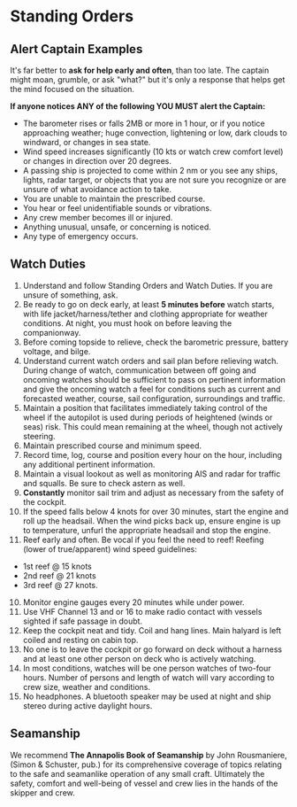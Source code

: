 # Standing Orders

## Alert Captain Examples

It's far better to **ask for help early and often**, than too late. The captain might moan, grumble, or ask "what?" but it's only a response that helps get the mind focused on the situation.

**If anyone notices ANY of the following YOU MUST alert the Captain:**

* The barometer rises or falls 2MB or more in 1 hour, or if you notice approaching weather; huge convection, lightening or low, dark clouds to windward, or changes in sea state.
* Wind speed increases significantly (10 kts or watch crew comfort level) or changes in direction over 20 degrees.
* A passing ship is projected to come within 2 nm or you see any ships, lights, radar target, or objects that you are not sure you recognize or are unsure of what avoidance action to take.
* You are unable to maintain the prescribed course.
* You hear or feel unidentifiable sounds or vibrations.
* Any crew member becomes ill or injured.
* Anything unusual, unsafe, or concerning is noticed.
* Any type of emergency occurs.

## Watch Duties

1. Understand and follow Standing Orders and Watch Duties. If you are unsure of something, ask.
2. Be ready to go on deck early, at least **5 minutes before** watch starts, with life jacket/harness/tether and clothing appropriate for weather conditions. At night, you must hook on before leaving the companionway.
3. Before coming topside to relieve, check the barometric pressure, battery voltage, and bilge.
4. Understand current watch orders and sail plan before relieving watch. During change of watch, communication between off going and oncoming watches should be sufficient to pass on pertinent information and give the oncoming watch a feel for conditions such as current and forecasted weather, course, sail configuration, surroundings and traffic.
5. Maintain a position that facilitates immediately taking control of the wheel if the autopilot is used during periods of heightened (winds or seas) risk. This could mean remaining at the wheel, though not actively steering.
6. Maintain prescribed course and minimum speed.
7. Record time, log, course and position every hour on the hour, including any additional pertinent information.
8. Maintain a visual lookout as well as monitoring AIS and radar for traffic and squalls. Be sure to check astern as well.
9. **Constantly** monitor sail trim and adjust as necessary from the safety of the cockpit.
9. If the speed falls below 4 knots for over 30 minutes, start the engine and roll up the headsail. When the wind picks back up, ensure engine is up to temperature, unfurl the appropriate headsail and stop the engine.
9. Reef early and often. Be vocal if you feel the need to reef! Reefing (lower of true/apparent) wind speed guidelines:
  * 1st reef @ 15 knots
  * 2nd reef @ 21 knots
  * 3rd reef @ 27 knots.
10. Monitor engine gauges every 20 minutes while under power.
11. Use VHF Channel 13 and or 16 to make radio contact with vessels sighted if safe passage in doubt.
12. Keep the cockpit neat and tidy. Coil and hang lines. Main halyard  is left coiled and resting on cabin top.
13. No one is to leave the cockpit or go forward on deck without a harness and at least one other person on deck who is actively watching.
14. In most conditions, watches will be one person watches of two-four hours. Number of persons and length of watch will vary according to crew size, weather and conditions.
15. No headphones. A bluetooth speaker may be used at night and ship stereo during active daylight hours.

## Seamanship

We recommend **The Annapolis Book of Seamanship** by John Rousmaniere, (Simon & Schuster, pub.) for its comprehensive coverage of topics relating to the safe and seamanlike operation of any small craft. Ultimately the safety, comfort and well-being of vessel and crew lies in the hands of the skipper and crew.
